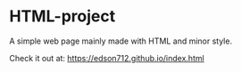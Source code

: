 # HTML-project
A simple web page mainly made with HTML and minor style.

Check it out at:
https://edson712.github.io/index.html
